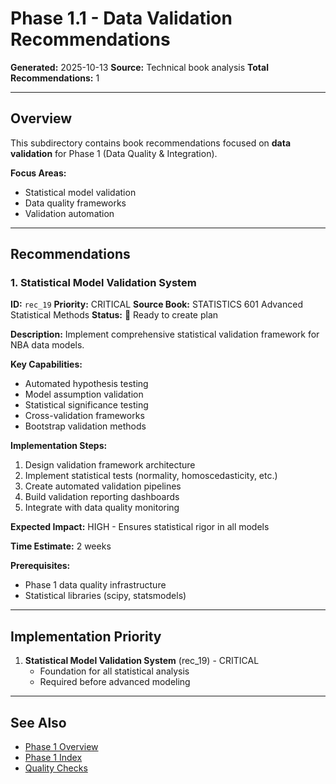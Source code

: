 # Phase 1.1 - Data Validation Recommendations

**Generated:** 2025-10-13
**Source:** Technical book analysis
**Total Recommendations:** 1

---

## Overview

This subdirectory contains book recommendations focused on **data validation** for Phase 1 (Data Quality & Integration).

**Focus Areas:**
- Statistical model validation
- Data quality frameworks
- Validation automation

---

## Recommendations

### 1. Statistical Model Validation System

**ID:** `rec_19`
**Priority:** CRITICAL
**Source Book:** STATISTICS 601 Advanced Statistical Methods
**Status:** 📝 Ready to create plan

**Description:**
Implement comprehensive statistical validation framework for NBA data models.

**Key Capabilities:**
- Automated hypothesis testing
- Model assumption validation
- Statistical significance testing
- Cross-validation frameworks
- Bootstrap validation methods

**Implementation Steps:**
1. Design validation framework architecture
2. Implement statistical tests (normality, homoscedasticity, etc.)
3. Create automated validation pipelines
4. Build validation reporting dashboards
5. Integrate with data quality monitoring

**Expected Impact:** HIGH - Ensures statistical rigor in all models

**Time Estimate:** 2 weeks

**Prerequisites:**
- Phase 1 data quality infrastructure
- Statistical libraries (scipy, statsmodels)

---

## Implementation Priority

1. **Statistical Model Validation System** (rec_19) - CRITICAL
   - Foundation for all statistical analysis
   - Required before advanced modeling

---

## See Also

- [Phase 1 Overview](/Users/ryanranft/nba-simulator-aws/docs/phases/phase_1/)
- [Phase 1 Index](../BOOK_RECOMMENDATIONS_INDEX.md)
- [Quality Checks](../1.0002_quality_checks/RECOMMENDATIONS_FROM_BOOKS.md)





